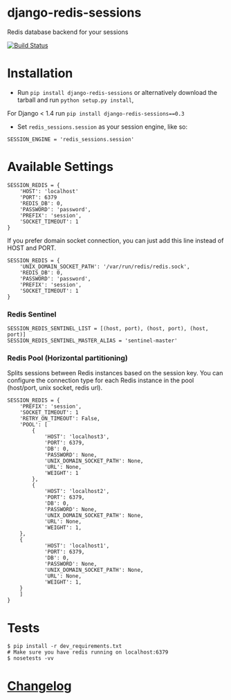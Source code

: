 django-redis-sessions
=======================
Redis database backend for your sessions


[![Build Status](https://travis-ci.org/martinrusev/django-redis-sessions.svg?branch=master)](https://travis-ci.org/martinrusev/django-redis-sessions)


Installation
============

* Run `pip install django-redis-sessions` or alternatively  download the tarball and run `python setup.py install`,

For Django < 1.4 run `pip install django-redis-sessions==0.3`

* Set `redis_sessions.session` as your session engine, like so:


```
SESSION_ENGINE = 'redis_sessions.session'
```

Available Settings
============

```
SESSION_REDIS = {
    'HOST': 'localhost'
    'PORT': 6379
    'REDIS_DB': 0,
    'PASSWORD': 'password',
    'PREFIX': 'session',
    'SOCKET_TIMEOUT': 1
}
```

If you prefer domain socket connection,  you can just add this line instead of HOST and PORT.

```
SESSION_REDIS = {
    'UNIX_DOMAIN_SOCKET_PATH': '/var/run/redis/redis.sock',
    'REDIS_DB': 0,
    'PASSWORD': 'password',
    'PREFIX': 'session',
    'SOCKET_TIMEOUT': 1
}
```



### Redis Sentinel

``` 
SESSION_REDIS_SENTINEL_LIST = [(host, port), (host, port), (host, port)]
SESSION_REDIS_SENTINEL_MASTER_ALIAS = 'sentinel-master'
```



### Redis Pool (Horizontal partitioning)


Splits sessions between Redis instances based on the session key.
You can configure the connection type for each Redis instance in the pool (host/port, unix socket, redis url). 

```
SESSION_REDIS = {
    'PREFIX': 'session',
    'SOCKET_TIMEOUT': 1
    'RETRY_ON_TIMEOUT': False,
    'POOL': [
        {
            'HOST': 'localhost3',
            'PORT': 6379,
            'DB': 0,
            'PASSWORD': None,
            'UNIX_DOMAIN_SOCKET_PATH': None,
            'URL': None,
            'WEIGHT': 1
        },
        {
            'HOST': 'localhost2',
            'PORT': 6379,
            'DB': 0,
            'PASSWORD': None,
            'UNIX_DOMAIN_SOCKET_PATH': None,
            'URL': None,
            'WEIGHT': 1,
    },
    {
            'HOST': 'localhost1',
            'PORT': 6379,
            'DB': 0,
            'PASSWORD': None,
            'UNIX_DOMAIN_SOCKET_PATH': None,
            'URL': None,
            'WEIGHT': 1,
    }
    ]
}
```



Tests
============


```
$ pip install -r dev_requirements.txt
# Make sure you have redis running on localhost:6379
$ nosetests -vv
```

# [Changelog](https://github.com/martinrusev/django-redis-sessions/blob/master/CHANGELOG.md)
